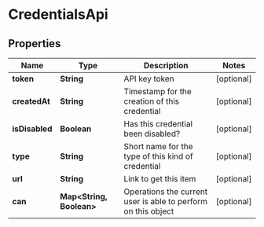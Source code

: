 # CredentialsApi

## Properties
Name | Type | Description | Notes
------------ | ------------- | ------------- | -------------
**token** | **String** | API key token |  [optional]
**createdAt** | **String** | Timestamp for the creation of this credential |  [optional]
**isDisabled** | **Boolean** | Has this credential been disabled? |  [optional]
**type** | **String** | Short name for the type of this kind of credential |  [optional]
**url** | **String** | Link to get this item |  [optional]
**can** | **Map&lt;String, Boolean&gt;** | Operations the current user is able to perform on this object |  [optional]
